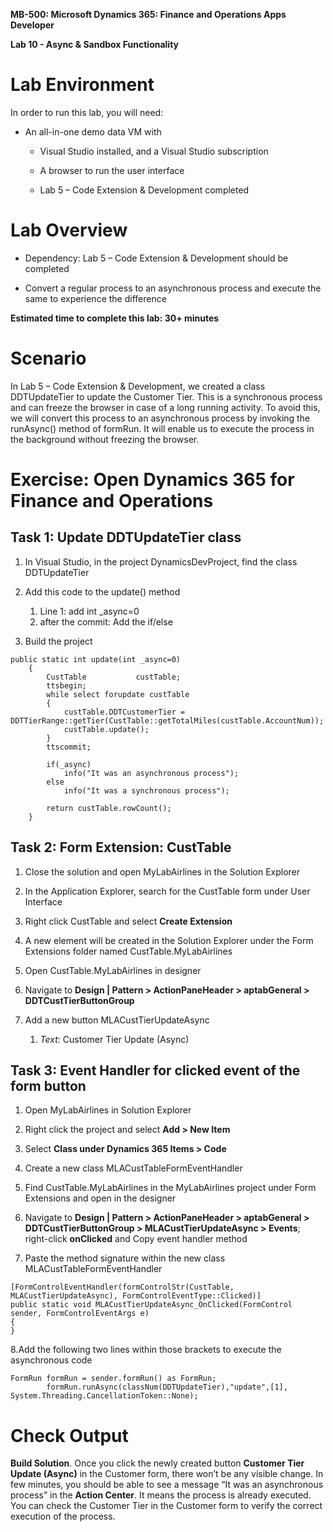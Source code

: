 **MB-500: Microsoft Dynamics 365: Finance and Operations Apps Developer**

**Lab 10 - Async & Sandbox Functionality**

Lab Environment
===============

In order to run this lab, you will need:

-   An all-in-one demo data VM with

    -   Visual Studio installed, and a Visual Studio subscription

    -   A browser to run the user interface

    -   Lab 5 – Code Extension & Development completed

Lab Overview
============

-   Dependency: Lab 5 – Code Extension & Development should be completed

-   Convert a regular process to an asynchronous process and execute the same to
    experience the difference

**Estimated time to complete this lab: 30+ minutes**

Scenario
========

In Lab 5 – Code Extension & Development, we created a class DDTUpdateTier to
update the Customer Tier. This is a synchronous process and can freeze the
browser in case of a long running activity. To avoid this, we will convert this
process to an asynchronous process by invoking the runAsync() method of formRun.
It will enable us to execute the process in the background without freezing the
browser.

Exercise: Open Dynamics 365 for Finance and Operations
======================================================

Task 1: Update DDTUpdateTier class
----------------------------------

1.  In Visual Studio, in the project DynamicsDevProject, find the class
    DDTUpdateTier

2.  Add this code to the update() method
	1.  Line 1: add int _async=0
	2.  after the commit: Add the if/else

3.  Build the project

<pre><code>public static int update(int _async=0)
    {
        CustTable           custTable;
        ttsbegin;
        while select forupdate custTable
        {
            custTable.DDTCustomerTier = DDTTierRange::getTier(CustTable::getTotalMiles(custTable.AccountNum));
            custTable.update();
        }
        ttscommit;
       
        if(_async)
            info("It was an asynchronous process");
        else
            info("It was a synchronous process");
       
        return custTable.rowCount();
    }
</code></pre>


Task 2: Form Extension: CustTable
---------------------------------

1.  Close the solution and open MyLabAirlines in the Solution Explorer

2.  In the Application Explorer, search for the CustTable form under User
    Interface

3.  Right click CustTable and select **Create Extension**

4.  A new element will be created in the Solution Explorer under the Form
    Extensions folder named CustTable.MyLabAirlines

5.  Open CustTable.MyLabAirlines in designer

6.  Navigate to **Design \| Pattern \> ActionPaneHeader \> aptabGeneral \>
    DDTCustTierButtonGroup**

7.  Add a new button MLACustTierUpdateAsync

    1.  *Text*: Customer Tier Update (Async)

Task 3: Event Handler for clicked event of the form button
----------------------------------------------------------

1.  Open MyLabAirlines in Solution Explorer

2.  Right click the project and select **Add \> New Item**

3.  Select **Class under Dynamics 365 Items \> Code**

4.  Create a new class MLACustTableFormEventHandler

5.  Find CustTable.MyLabAirlines in the MyLabAirlines project under Form
    Extensions and open in the designer

6.  Navigate to **Design | Pattern \> ActionPaneHeader \> aptabGeneral \>
    DDTCustTierButtonGroup \> MLACustTierUpdateAsync \> Events**; right-click
    **onClicked** and Copy event handler method

7.  Paste the method signature within the new class MLACustTableFormEventHandler

<pre><code>[FormControlEventHandler(formControlStr(CustTable, MLACustTierUpdateAsync), FormControlEventType::Clicked)]
public static void MLACustTierUpdateAsync_OnClicked(FormControl sender, FormControlEventArgs e)
{
} 
</code></pre>

8.Add the following two lines within those brackets to execute the
    asynchronous code

<pre><code>FormRun formRun = sender.formRun() as FormRun;
        formRun.runAsync(classNum(DDTUpdateTier),"update",[1], System.Threading.CancellationToken::None);
</code></pre>


Check Output
============

**Build Solution**. Once you click the newly created button **Customer Tier
Update (Async)** in the Customer form, there won’t be any visible change. In few
minutes, you should be able to see a message “It was an asynchronous process” in
the **Action Center**. It means the process is already executed. You can check
the Customer Tier in the Customer form to verify the correct execution of the
process.
